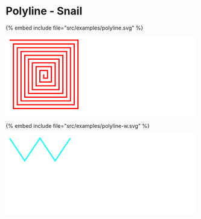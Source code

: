 # Polyline - Snail

{% embed include file="src/examples/polyline.svg" %}

![Polygon](../examples/polyline.svg)


{% embed include file="src/examples/polyline-w.svg" %}

![Polygon](../examples/polyline-w.svg)



